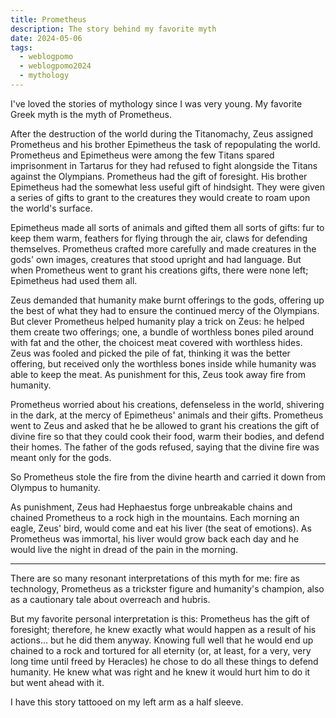 ```yaml
---
title: Prometheus
description: The story behind my favorite myth
date: 2024-05-06
tags:
  - weblogpomo
  - weblogpomo2024
  - mythology
---
```


I've loved the stories of mythology since I was very young.
My favorite Greek myth is the myth of Prometheus.

After the destruction of the world during the Titanomachy, Zeus assigned Prometheus and his brother Epimetheus the task of repopulating the world.
Prometheus and Epimetheus were among the few Titans spared imprisonment in Tartarus for they had refused to fight alongside the Titans against the Olympians.
Prometheus had the gift of foresight.
His brother Epimetheus had the somewhat less useful gift of hindsight.
They were given a series of gifts to grant to the creatures they would create to roam upon the world's surface.

Epimetheus made all sorts of animals and gifted them all sorts of gifts: fur to keep them warm, feathers for flying through the air, claws for defending themselves.
Prometheus crafted more carefully and made creatures in the gods' own images, creatures that stood upright and had language.
But when Prometheus went to grant his creations gifts, there were none left; Epimetheus had used them all.

Zeus demanded that humanity make burnt offerings to the gods, offering up the best of what they had to ensure the continued mercy of the Olympians.
But clever Prometheus helped humanity play a trick on Zeus: he helped them create two offerings; one, a bundle of worthless bones piled around with fat and the other, the choicest meat covered with worthless hides.
Zeus was fooled and picked the pile of fat, thinking it was the better offering, but received only the worthless bones inside while humanity was able to keep the meat.
As punishment for this, Zeus took away fire from humanity.

Prometheus worried about his creations, defenseless in the world, shivering in the dark, at the mercy of Epimetheus' animals and their gifts.
Prometheus went to Zeus and asked that he be allowed to grant his creations the gift of divine fire so that they could cook their food, warm their bodies, and defend their homes.
The father of the gods refused, saying that the divine fire was meant only for the gods.

So Prometheus stole the fire from the divine hearth and carried it down from Olympus to humanity.

As punishment, Zeus had Hephaestus forge unbreakable chains and chained Prometheus to a rock high in the mountains.
Each morning an eagle, Zeus' bird, would come and eat his liver (the seat of emotions).
As Prometheus was immortal, his liver would grow back each day and he would live the night in dread of the pain in the morning.

---

There are so many resonant interpretations of this myth for me: fire as technology, Prometheus as a trickster figure and humanity's champion, also as a cautionary tale about overreach and hubris.

But my favorite personal interpretation is this:
Prometheus has the gift of foresight; therefore, he knew exactly what would happen as a result of his actions... but he did them anyway.
Knowing full well that he would end up chained to a rock and tortured for all eternity (or, at least, for a very, very long time until freed by Heracles) he chose to do all these things to defend humanity.
He knew what was right and he knew it would hurt him to do it but went ahead with it.

I have this story tattooed on my left arm as a half sleeve.
